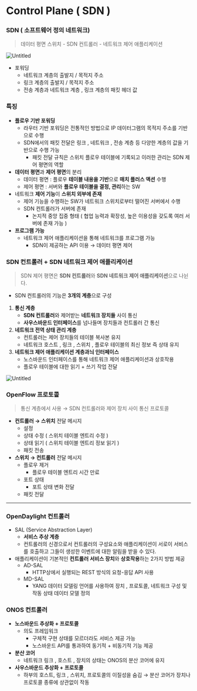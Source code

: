 # Control Plane ( SDN )

### SDN ( 소프트웨어 정의 네트워크)

> 데이터 평면 스위치 - SDN 컨트롤러 - 네트워크 제어 애플리케이션
>

![Untitled](Control%20Plane%20(%20SDN%20)%20fff7fe080f894f72a788942a8c05ce90/Untitled.png)

- 포워딩
    - 네트워크 계층의 출발지 / 목적지 주소
    - 링크 계층의 출발지 / 목적지 주소
    - 전송 계층과 네트워크 계층 , 링크 계층의 패킷 헤더 값

### 특징

- **플로우 기반 포워딩**
    - 라우터 기반 포워딩은 전통적인 방법으로 IP 데이터그램의 목적지 주소를 기반으로 수행
    - SDN에서의 패킷 전달은 링크 , 네트워크 , 전송 계층 등 다양한 계층의 값을 기반으로 수행 가능
        - 패킷 전달 규칙은 스위치 플로우 테이블에 기록되고 이러한 관리는 SDN 제어 평면의 역할
- **데이터 평면**과 **제어 평면**의 분리
    - 데이터 평면 : 플로우 **테이블 내용을 기반**으로 **매치 플러스 액션** 수행
    - 제어 평면 : 서버와 **플로우 테이블을 결정, 관리**하는 SW
- 네트워크 **제어 기능**이 **스위치 외부에 존재**
    - 제어 기능을 수행하는 SW가 네트워크 스위치로부터 떨어진 서버에서 수행
    - SDN 컨트롤러가 서버에 존재
        - 논지적 중앙 집중 형태 ( 협업 능력과 확장성, 높은 이용성을 갖도록 여러 서버에 존재 가능 )
- **프로그램 가능**
    - 네트워크 제어 애플리케이션을 통해 네트워크를 프로그램 가능
        - SDN이 제공하는 API 이용 → 데이터 평면 제어

### SDN 컨트롤러 + SDN 네트워크 제어 애플리케이션

> SDN 제어 평면은 **SDN 컨트롤러**와 **SDN 네트워크 제어 애플리케이션**으로 나뉜다.
>
- SDN 컨트롤러의 기능은 **3개의 계층**으로 구성
1. **통신 계층**
    - **SDN 컨트롤러**와 제어받는 **네트워크 장치들** 사이 통신
    - **사우스바운드 인터페이스**를 넘나들며 장치들과 컨트롤러 간 통신
2. **네트워크 전역 상태 관리 계층**
    - 컨트롤러는 제어 장치들의 테이블 복사본 유지
    - 네트워크 호스트 , 링크 , 스위치 , 플로우 테이블의 최신 정보 즉 상태 유지
3. **네트워크 제어 애플리케이션 계층과늬 인터페이스**
    - 노스바운드 인터페이스를 통해 네트워크 제어 애플리케이션과 상호작용
    - 플로우 테이블에 대한 읽기 + 쓰기 작업 전달

![Untitled](Control%20Plane%20(%20SDN%20)%20fff7fe080f894f72a788942a8c05ce90/Untitled%201.png)

### OpenFlow 프로토콜

> 통신 계층에서 사용 → SDN 컨트롤러와 제어 장치 사이 통신 프로토콜
>
- **컨트롤러 → 스위치** 전달 메시지
    - 설정
    - 상태 수정 ( 스위치 테이블 엔트리 수정 )
    - 상태 읽기 ( 스위치 테이블 엔트리 정보 읽기 )
    - 패킷 전송
- **스위치 → 컨트롤러** 전달 메시지
    - 플로우 제거
        - 플로우 테이블 엔트리 시간 만료
    - 포트 상태
        - 포트 상태 변화 전달
    - 패킷 전달

---

### OpenDaylight 컨트롤러

- SAL (Service Abstraction Layer)
    - **서비스 추상 계층**
    - 컨트롤러의 신경으로서 컨트롤러의 구성요소와 애플리케이션이 서로이 서비스를 호출하고 그들이 생성한 이벤트에 대한 알림을 받을 수 있다.
- 애플리케이션이 기본적인 **컨트롤러 서비스 장치**와 **상호작용**하는 2가지 방법 제공
    - AD-SAL
        - HTTP상에서 실행되는 REST 방식의 요청-응답 API 사용
    - MD-SAL
        - YANG 데이터 모델링 언어를 사용하여 장치 , 프로토콜, 네트워크 구성 및 작동 상태 데이터 모델 정의

### ONOS 컨트롤러

- **노스바운드 추상화 + 프로토콜**
    - 의도 프레임워크
        - 구체적 구현 상태를 모르더라도 서비스 제공 가능
        - 노스바운드 API를 통과하여 동기적 + 비동기적 기능 제공
- **분산 코어**
    - 네트워크 링크 , 호스트 , 장치의 상태는 ONOS의 분산 코어에 유지
- **사우스바운드 추상화 + 프로토콜**
    - 하부의 호스트, 링크 , 스위치, 프로토콜의 이질성을 숨김 → 분산 코어가 장치나 프로토콜 종류에 상관없이 작동
